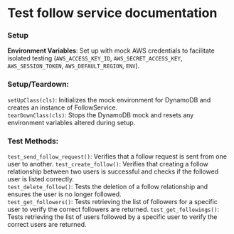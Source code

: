 # Test follow service documentation
### Setup
**Environment Variables**: Set up with mock AWS credentials to facilitate isolated testing (`AWS_ACCESS_KEY_ID`, `AWS_SECRET_ACCESS_KEY`, `AWS_SESSION_TOKEN`, `AWS_DEFAULT_REGION`, `ENV`).

### Setup/Teardown:
`setUpClass(cls)`: Initializes the mock environment for DynamoDB and creates an instance of FollowService.  
`tearDownClass(cls)`: Stops the DynamoDB mock and resets any environment variables altered during setup.  

### Test Methods:
`test_send_follow_request()`: Verifies that a follow request is sent from one user to another.
`test_create_follow()`: Verifies that creating a follow relationship between two users is successful and checks if the followed user is listed correctly.  
`test_delete_follow()`: Tests the deletion of a follow relationship and ensures the user is no longer followed.  
`test_get_followers()`: Tests retrieving the list of followers for a specific user to verify the correct followers are returned.
`test_get_followings()`: Tests retrieving the list of users followed by a specific user to verify the correct users are returned.